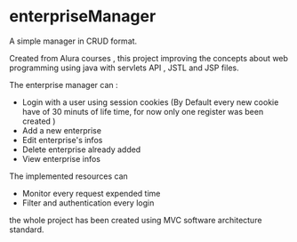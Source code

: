 # enterpriseManager
A simple manager in CRUD format.

Created from Alura courses , this project improving the concepts about web programming using java 
with servlets API , JSTL and JSP files.

The enterprise manager can :
- Login with a user using session cookies (By Default every new cookie have of 30 minuts of life time, for now only one register was been created )
- Add a new enterprise
- Edit enterprise's infos
- Delete enterprise already added 
- View enterprise infos

The implemented resources can 
- Monitor every request expended time
- Filter and authentication every login

the whole project has been created using MVC software architecture standard.
